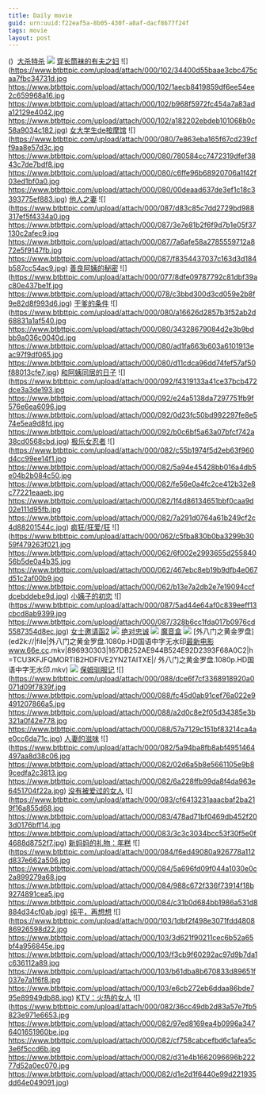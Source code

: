 ```yaml
---
title: Daily movie
guid: urn:uuid:f22eaf5a-8b05-430f-a8af-dacf8677f24f
tags: movie
layout: post
---
```


()
![]()
[大杀特杀](ed2k://|file|大杀特杀.Big.Kill.2018.中英字幕.BDrip.720P(ED2000.COM).mp4|1646530587|368e307613b50acd0670493f4ad85564|h=5e4tmufmggk5wah2rikcpxpnm6z2gso2|/大杀特杀.Big.Kill.2018.中英字幕.BDrip.720P.mp4)
![](https://tu.66vod.net/2019/0991.jpg)
[穿长筒袜的有夫之妇](magnet:?xt=urn:btih:EF8ACFF6D8A35C06087A58CC5672CE70C01CB3688)
![](https://www.btbttpic.com/upload/attach/000/102/34400d55baae3cbc475caa7fbc34731d.jpg
https://www.btbttpic.com/upload/attach/000/102/1aecb8419859df6ee54ee2c659968a16.jpg
https://www.btbttpic.com/upload/attach/000/102/b968f5972fc454a7a83ada12129e4042.jpg
https://www.btbttpic.com/upload/attach/000/102/a182202ebdeb101068b0c58a9034c182.jpg)
[女大学生de按摩馆](magnet:?xt=urn:btih:EF8ACFF6D8A35C06087A58CC5672CE70C01CB3688)
![](https://www.btbttpic.com/upload/attach/000/080/7e863eba165f67cd239cff9aa8e57d3c.jpg
https://www.btbttpic.com/upload/attach/000/080/780584cc7472319dfef3843c7de7bdf8.jpg
https://www.btbttpic.com/upload/attach/000/080/c6ffe96b68920706a1f42f03ed1bf0a0.jpg
https://www.btbttpic.com/upload/attach/000/080/00deaad637de3ef1c18c3393775ef883.jpg)
[他人之妻](magnet:?xt=urn:btih:EF8ACFF6D58A35C06087A8CC5672CE70C01CB3688)
![](https://www.btbttpic.com/upload/attach/000/087/d83c85c7dd2729bd988317ef5f4334a0.jpg
https://www.btbttpic.com/upload/attach/000/087/3e7e81b2f6f9d7b1e05f37130c2afec9.jpg
https://www.btbttpic.com/upload/attach/000/087/7a6afe58a2785559712a872e5f9147fb.jpg
https://www.btbttpic.com/upload/attach/000/087/f8354437037c163d3d184b587cc54ac9.jpg)
[善良阿姨的秘密](magnet:?xt=urn:btih:EF8ACFF6D8A435C06087A8CC5672CE70C01CB3688)
![](https://www.btbttpic.com/upload/attach/000/077/8dfe09787792c81dbf39ac80e437be1f.jpg
https://www.btbttpic.com/upload/attach/000/078/c3bbd300d3cd059e2b8f9e82d8f993d6.jpg)
[干爹的条件](magnet:?xt=urn:btih:EF8ACFF6D8A35C06087A84CC5672CE70C01CB3688)
![](https://www.btbttpic.com/upload/attach/000/080/a16626d2857b3f52ab2d68831a1af540.jpg
https://www.btbttpic.com/upload/attach/000/080/34328679084d2e3b9bdbb9a036c0040d.jpg
https://www.btbttpic.com/upload/attach/000/080/ad1fa663b603a6101913eac97f9df065.jpg
https://www.btbttpic.com/upload/attach/000/080/d11cdca96dd74fef57af50f88013cfe7.jpg)
[和阿姨同居的日子](magnet:?xt=urn:btih:EF8ACFF6D48A35C06087A8CC5672CE70C01CB3688)
![](https://www.btbttpic.com/upload/attach/000/092/f4319133a41ce37bcb472dce3a3de193.jpg
https://www.btbttpic.com/upload/attach/000/092/e24a5138da7297751fb9f576e6ea6096.jpg
https://www.btbttpic.com/upload/attach/000/092/0d23fc50bd992297fe8e574e5ea9d8fd.jpg
https://www.btbttpic.com/upload/attach/000/092/b0c6bf5a63a07bfcf742a38cd0568cbd.jpg)
[极乐女忍者](magnet:?xt=urn:btih:EF8ACFF6D28A35C06087A8CC5672CE70C01CB3688)
![](https://www.btbttpic.com/upload/attach/000/082/c55b1974f5d2eb63f960d4cc99ee14f1.jpg
https://www.btbttpic.com/upload/attach/000/082/5a94e45428bb016a4db5e04b2b084c50.jpg
https://www.btbttpic.com/upload/attach/000/082/fe56e0a4fc2ce412b32e8c77221eaaeb.jpg
https://www.btbttpic.com/upload/attach/000/082/1f4d86134651bbf0caa9d02e111d95fb.jpg
https://www.btbttpic.com/upload/attach/000/082/7a291d0764a61b249cf2c4d88201544c.jpg)
[疯狂/狂爱/狂](magnet:?xt=urn:btih:EF8ACFF64D8A35C06087A8CC5672CE70C01CB3688)
![](https://www.btbttpic.com/upload/attach/000/062/c5fba830b0ba3299b3059f479263f021.jpg
https://www.btbttpic.com/upload/attach/000/062/6f002e2993655d25584056b5de0a4b35.jpg
https://www.btbttpic.com/upload/attach/000/062/467ebc8eb19b9dfb4e067d51c2af00b9.jpg
https://www.btbttpic.com/upload/attach/000/062/b13e7a2db2e7e19094ccfdcebddebe9d.jpg)
[小姨子的初恋](magnet:?xt=urn:btih:E2F8ACFF6D8A35C06087A8CC5672CE70C01CB3688)
![](https://www.btbttpic.com/upload/attach/000/087/5ad44e64af0c839eeff13cbcd8ab9399.jpg
https://www.btbttpic.com/upload/attach/000/087/328b6cc1fda017b0976cd5587354d8ec.jpg)
[女士邀请函2](magnet:?xt=urn:btih:EF8ACFF6D81A35C06087A8CC5672CE70C01CB3688)
![](https://www.btbttpic.com/upload/attach/000/093/c843f8200eeaf3fbfa40de107f5590c9.jpg)
[绝对忠诚](ed2k://|file|绝对忠诚.720p.HD中字[最新电影www.66e.cc](ED2000.COM).mp4|2004260235|9005AB08A65F9302637310BD05773731|h=LM45PF7HLPCTAKKDCFFXVMQVDHXFCM6M|/绝对忠诚.720p.HD中字.mp4)
![](https://tu.66vod.net/2019/0932.jpg)
[魔音盒](ed2k://|file|魔音盒.720p.BD中英双字[最新电影www.66e.cc](ED2000.COM).mp4|647975196|7EABCC41E171D84E9B180A500A66E78F|h=FK43PHEAIGBNHBC4LDVONRXRFUJQZCW6|/魔音盒.720p.BD中英双字.mp4)
![](https://tu.66vod.net/2019/0969.jpg)
[外八门之黄金罗盘](ed2k://|file|外八门之黄金罗盘.1080p.HD国语中字无水印[最新电影www.66e.cc](ED2000.COM).mkv|896930303|167DB252AE944B524E92D2393F68A0C2|h=TCU3KFJFQMORTIB2HDFIVE2YN2TAITXE|/ 外八门之黄金罗盘.1080p.HD国语中字无水印.mkv)
![](https://tu.66vod.net/2019/0934.jpg)
[保姆驯服记](magnet:?xt=urn:btih:EF8ACFF6D8A3345C06087A8CC5672CE70C01CB3688)
![](https://www.btbttpic.com/upload/attach/000/088/dce6f7cf3368918920a0071d09f7839f.jpg
https://www.btbttpic.com/upload/attach/000/088/fc45d0ab91cef76a022e9491207866a5.jpg
https://www.btbttpic.com/upload/attach/000/088/a2d0c8e2f05d34385e3b321a0f42e778.jpg
https://www.btbttpic.com/upload/attach/000/088/57a7129c151bf83214ca4ae0cc6da71c.jpg)
[人妻的滋味](magnet:?xt=urn:btih:EF8ACFF667D8A35C06087A8CC5672CE70C01CB3688)
![](https://www.btbttpic.com/upload/attach/000/082/5a94ba8fb8abf4951464497aa8d38c06.jpg
https://www.btbttpic.com/upload/attach/000/082/02d6a5b8e5661105e9b89cedfa2c3813.jpg
https://www.btbttpic.com/upload/attach/000/082/6a228ffb99da8f4da963e6451704f22a.jpg)
[没有被爱过的女人](magnet:?xt=urn:btih:EF8ACFF6D8A35C6087A8CC5672CE70C01CB3688)
![](https://www.btbttpic.com/upload/attach/000/083/cf6413231aaacbaf2ba219f16a855d68.jpg
https://www.btbttpic.com/upload/attach/000/083/478ad71bf0469db452f203d0176bff14.jpg
https://www.btbttpic.com/upload/attach/000/083/3c3c3034bcc53f30f5e0f4688d8752f7.jpg)
[新妈妈的礼物：年糕](magnet:?xt=urn:btih:EF8ACFF6D8A5C06087A8C5672CE70C01CB3688)
![](https://www.btbttpic.com/upload/attach/000/084/f6ed49080a926778a112d837e662a506.jpg
https://www.btbttpic.com/upload/attach/000/084/5a696fd09f044a1030e0c2a899279a68.jpg
https://www.btbttpic.com/upload/attach/000/084/988c672f336f73914f18b9274891cea5.jpg
https://www.btbttpic.com/upload/attach/000/084/c31b0d684bb1986a531d8884d34cf0ab.jpg)
[纯平，再想想](magnet:?xt=urn:btih:EF8ACFF6D8A35C06087A8CC5672CE70C01CB3688)
![](https://www.btbttpic.com/upload/attach/000/103/1dbf2f498e3071fdd480886926598d22.jpg
https://www.btbttpic.com/upload/attach/000/103/3d621f90211cec6b52a65bf4a956845e.jpg
https://www.btbttpic.com/upload/attach/000/103/f3cb9f60292ac97d9b7da1c636112a89.jpg
https://www.btbttpic.com/upload/attach/000/103/b61dba8b670833d89651f037e7a1f6f8.jpg
https://www.btbttpic.com/upload/attach/000/103/e6cb272eb6ddaa86bde795e89949db88.jpg)
[KTV：火热的女人](magnet:?xt=urn:btih:8924BD1B91F6E5520618EAB3016087AB6D51E7)
![](https://www.btbttpic.com/upload/attach/000/082/36cc49db2d83a57e7fb5823e971e6653.jpg
https://www.btbttpic.com/upload/attach/000/082/97ed8169ea4b0996a3476401651960be.jpg
https://www.btbttpic.com/upload/attach/000/082/cf758cabcefbd6c1afea5c3e6f5ccd6b.jpg
https://www.btbttpic.com/upload/attach/000/082/d31e4b1662096696b22277d52a0ec070.jpg
https://www.btbttpic.com/upload/attach/000/082/d1e2d1f6440e99d221935dd64e049091.jpg)
